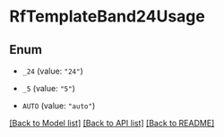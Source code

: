 # RfTemplateBand24Usage

## Enum


* `_24` (value: `"24"`)

* `_5` (value: `"5"`)

* `AUTO` (value: `"auto"`)


[[Back to Model list]](../README.md#documentation-for-models) [[Back to API list]](../README.md#documentation-for-api-endpoints) [[Back to README]](../README.md)


